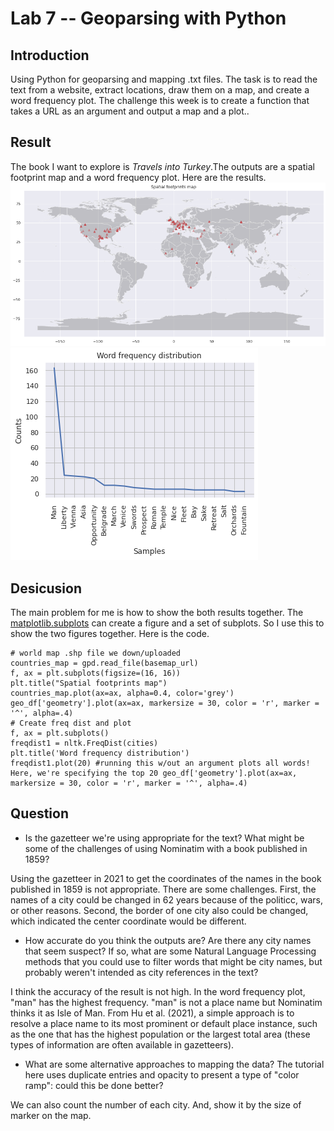 # Lab 7 -- Geoparsing with Python
## Introduction
Using Python for geoparsing and mapping .txt files. The task is to read the text from a website, extract locations, draw them on a map, and create a word frequency plot. The challenge this week is to create a function that takes a URL as an argument and output a map and a plot.. 
## Result
The book I want to explore is *Travels into Turkey*.The outputs are a spatial footprint map and a word frequency plot. Here are the results.
![Spatial Footprint Map](images/FootprintMap.png)
![Word Frequency Plot](images/FrequencyPlot.png)
## Desicusion
The main problem for me is how to show the both results together. The [matplotlib.subplots](https://matplotlib.org/stable/api/_as_gen/matplotlib.pyplot.subplots.html) can create a figure and a set of subplots. So I use this to show the two figures together. Here is the code.
```
# world map .shp file we down/uploaded
countries_map = gpd.read_file(basemap_url)
f, ax = plt.subplots(figsize=(16, 16))
plt.title("Spatial footprints map")
countries_map.plot(ax=ax, alpha=0.4, color='grey')
geo_df['geometry'].plot(ax=ax, markersize = 30, color = 'r', marker = '^', alpha=.4)
# Create freq dist and plot
f, ax = plt.subplots()
freqdist1 = nltk.FreqDist(cities)
plt.title('Word frequency distribution')
freqdist1.plot(20) #running this w/out an argument plots all words! Here, we're specifying the top 20 geo_df['geometry'].plot(ax=ax, markersize = 30, color = 'r', marker = '^', alpha=.4)
```
## Question
* Is the gazetteer we're using appropriate for the text? What might be some of the challenges of using Nominatim with a book published in 1859?

Using the gazetteer in 2021 to get the coordinates of the names in the book published in 1859 is not appropriate. There are some challenges. First, the names of a city could be changed in 62 years because of the politicc, wars, or other reasons. Second, the border of one city also could be changed, which indicated the center coordinate would be different.
* How accurate do you think the outputs are? Are there any city names that seem suspect? If so, what are some Natural Language Processing methods that you could use to filter words that might be city names, but probably weren't intended as city references in the text?

I think the accuracy of the result is not high. In the word frequency plot, "man" has the highest frequency. "man" is not a place name but Nominatim thinks it as Isle of Man. From Hu et al. (2021), a simple approach is to resolve a place name to its most prominent or default place instance, such as the one that has the highest population or the largest total area (these types of information are often available in gazetteers).
* What are some alternative approaches to mapping the data? The tutorial here uses duplicate entries and opacity to present a type of "color ramp": could this be done better?

We can also count the number of each city. And, show it by the size of marker on the map.
